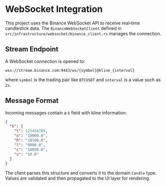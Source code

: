 # WebSocket Integration

This project uses the Binance WebSocket API to receive real‑time candlestick data. The `BinanceWebSocketClient` defined in `src/infrastructure/websocket/binance_client.rs` manages the connection.

## Stream Endpoint

A WebSocket connection is opened to:

```
wss://stream.binance.com:9443/ws/{symbol}@kline_{interval}
```

where `symbol` is the trading pair like `BTCUSDT` and `interval` is a value such as `2s`.

## Message Format

Incoming messages contain a `k` field with kline information:

```json
{
  "k": {
    "t": 123456789,
    "o": "10000.0",
    "h": "10100.0",
    "l": "9900.0",
    "c": "10050.0",
    "v": "10.0"
  }
}
```

The client parses this structure and converts it to the domain `Candle` type. Values are validated and then propagated to the UI layer for rendering.

